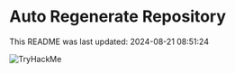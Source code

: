 # Auto Regenerate Repository

This README was last updated: 2024-08-21 08:51:24

 ![TryHackMe](https://tryhackme.com/badge/533634)